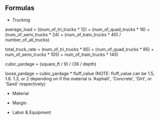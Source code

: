 Formulas
-------------------------
- Trucking <br />

average_load = ((num_of_tri_trucks * 12) + (num_of_quad_trucks * 16) + (num_of_semi_trucks * 24) + (num_of_train_trucks * 40) / number_of_all_trucks)

total_truck_rate = (num_of_tri_trucks * 85) + (num_of_quad_trucks * 95) + num_of_semi_trucks * 105) + num_of_train_trucks * 145)

cubic_yardage = (square_ft / 9) / (36 / depth)

loose_yardage = cubic_yardage * fluff_value
(NOTE: fluff_value can be 1.5, 1.8. 1.3, or 2 depending on if the material is 'Asphalt', 'Concrete', 'Dirt', or 'Sand' respectively)

- Material 

- Margin 

- Labor & Equipment
